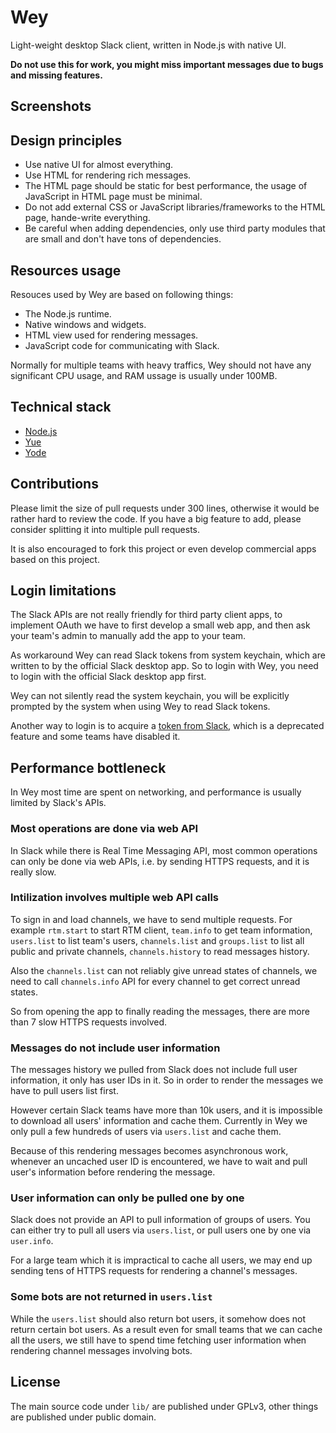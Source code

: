 # Wey

Light-weight desktop Slack client, written in Node.js with native UI.

__Do not use this for work, you might miss important messages due to bugs and
missing features.__

## Screenshots

## Design principles

* Use native UI for almost everything.
* Use HTML for rendering rich messages.
* The HTML page should be static for best performance, the usage of JavaScript
  in HTML page must be minimal.
* Do not add external CSS or JavaScript libraries/frameworks to the HTML page,
  hande-write everything.
* Be careful when adding dependencies, only use third party modules that are
  small and don't have tons of dependencies.

## Resources usage

Resouces used by Wey are based on following things:

* The Node.js runtime.
* Native windows and widgets.
* HTML view used for rendering messages.
* JavaScript code for communicating with Slack.

Normally for multiple teams with heavy traffics, Wey should not have any
significant CPU usage, and RAM ussage is usually under 100MB.

## Technical stack

* [Node.js](https://nodejs.org)
* [Yue](https://github.com/yue/yue)
* [Yode](https://github.com/yue/yode)

## Contributions

Please limit the size of pull requests under 300 lines, otherwise it would be
rather hard to review the code. If you have a big feature to add, please
consider splitting it into multiple pull requests.

It is also encouraged to fork this project or even develop commercial apps based
on this project.

## Login limitations

The Slack APIs are not really friendly for third party client apps, to implement
OAuth we have to first develop a small web app, and then ask your team's admin
to manually add the app to your team.

As workaround Wey can read Slack tokens from system keychain, which are written
to by the official Slack desktop app. So to login with Wey, you need to login
with the official Slack desktop app first.

Wey can not silently read the system keychain, you will be explicitly prompted
by the system when using Wey to read Slack tokens.

Another way to login is to acquire a [token from Slack][token], which is a
deprecated feature and some teams have disabled it.

## Performance bottleneck

In Wey most time are spent on networking, and performance is usually limited by
Slack's APIs.

### Most operations are done via web API

In Slack while there is Real Time Messaging API, most common operations can only
be done via web APIs, i.e. by sending HTTPS requests, and it is really slow.

### Intilization involves multiple web API calls

To sign in and load channels, we have to send multiple requests. For example
`rtm.start` to start RTM client, `team.info` to get team information,
`users.list` to list team's users, `channels.list` and `groups.list` to list
all public and private channels, `channels.history` to read messages history.

Also the `channels.list` can not reliably give unread states of channels, we
need to call `channels.info` API for every channel to get correct unread states.

So from opening the app to finally reading the messages, there are more than 7
slow HTTPS requests involved.

### Messages do not include user information

The messages history we pulled from Slack does not include full user
information, it only has user IDs in it. So in order to render the messages we
have to pull users list first.

However certain Slack teams have more than 10k users, and it is impossible to
download all users' information and cache them. Currently in Wey we only pull
a few hundreds of users via `users.list` and cache them.

Because of this rendering messages becomes asynchronous work, whenever an
uncached user ID is encountered, we have to wait and pull user's information
before rendering the message.

### User information can only be pulled one by one

Slack does not provide an API to pull information of groups of users. You can
either try to pull all users via `users.list`, or pull users one by one via
`user.info`.

For a large team which it is impractical to cache all users, we may end up
sending tens of HTTPS requests for rendering a channel's messages.

### Some bots are not returned in `users.list`

While the `users.list` should also return bot users, it somehow does not return
certain bot users. As a result even for small teams that we can cache all the
users, we still have to spend time fetching user information when rendering
channel messages involving bots.

## License

The main source code under `lib/` are published under GPLv3, other things are
published under public domain.

[token]: https://api.slack.com/custom-integrations/legacy-tokens
